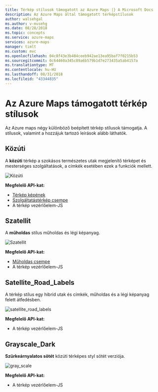 ```yaml
---
title: Térkép stílusok támogatott az Azure Maps |} A Microsoft Docs
description: Az Azure Maps által támogatott térképstílusok
author: walsehgal
ms.author: v-musehg
ms.date: 08/28/2018
ms.topic: concepts
ms.service: azure-maps
services: azure-maps
manager: timlt
ms.custom: mvc
ms.openlocfilehash: 04c8f43e3b484ceeb942ae13ea95baf7f0215b53
ms.sourcegitcommit: 0c64460a345c89a6b579b1d7e273435a5ab4157a
ms.translationtype: MT
ms.contentlocale: hu-HU
ms.lasthandoff: 08/31/2018
ms.locfileid: "43344835"
---
```

# <a name="azure-maps-supported-map-styles"></a>Az Azure Maps támogatott térkép stílusok
Az Azure maps négy különböző beépített térkép stílusok támogatja. A stílusok, valamint a hozzájuk tartozó leírások alább láthatók.

## <a name="road"></a>Közúti
A **közúti** térkép a szokásos természetes utak megjelenítő térképet és mesterséges szolgáltatások, a címkék esetében ezek a funkciók mellett.

![Közúti](./media/supported-map-styles/road.png)

**Megfelelő API-kat:**
* [Térkép képének](https://docs.microsoft.com/rest/api/maps/render/getmapimage)
* [Szolgáltatástérkép csempe](https://docs.microsoft.com/rest/api/maps/render/getmaptile)
* A térkép vezérlőelem-JS

## <a name="satellite"></a>Szatellit 
A **műholdas** stílus műholdas és légi képanyag.

![Szatellit](./media/supported-map-styles/satellite.png)

**Megfelelő API-kat:**
* [Műholdas csempe](https://docs.microsoft.com/rest/api/maps/render/getmapimagerytilepreview)
* A térkép vezérlőelem-JS

## <a name="satelliteroadlabels"></a>Satellite_Road_Labels
A térkép stílus egy hibrid utak és címkék, műholdas és a légi képanyag felett átfedésben.

![satellite_road_labels](./media/supported-map-styles/satellite_road_labels.png)

**Megfelelő API-kat:**
* A térkép vezérlőelem-JS

## <a name="grayscaledark"></a>Grayscale_Dark
**Szürkeárnyalatos sötét** közúti térképes styl sötét verziója.

![gray_scale](./media/supported-map-styles/grayscale_dark.png)

**Megfelelő API-kat:**
* A térkép vezérlőelem-JS 